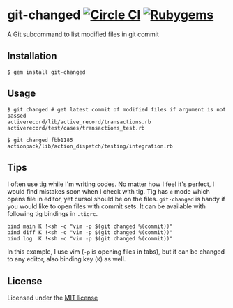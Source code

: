 # git-changed [![Circle CI](https://img.shields.io/circleci/project/banyan/git-changed.svg)](https://circleci.com/gh/banyan/git-changed) [![Rubygems](https://img.shields.io/gem/v/git-changed.svg)](https://rubygems.org/gems/git-changed)

A Git subcommand to list modified files in git commit

## Installation

```shell
$ gem install git-changed
```

## Usage

```shell
$ git changed # get latest commit of modified files if argument is not passed
activerecord/lib/active_record/transactions.rb
activerecord/test/cases/transactions_test.rb
```

```shell
$ git changed fbb1185
actionpack/lib/action_dispatch/testing/integration.rb
```

## Tips

I often use [tig](https://github.com/jonas/tig) while I'm writing codes. No matter how I feel it's perfect, I would find mistakes soon when I check with tig.
Tig has `e` mode which opens file in editor, yet cursol should be on the files. `git-changed` is handy if you would like to open files with commit sets. It can be available with following tig bindings in `.tigrc`.

```tigrc
bind main K !<sh -c "vim -p $(git changed %(commit))"
bind diff K !<sh -c "vim -p $(git changed %(commit))"
bind log  K !<sh -c "vim -p $(git changed %(commit))"
```

In this example, I use vim (`-p` is opening files in tabs), but it can be changed to any editor, also binding key (`K`) as well.

## License

Licensed under the [MIT license](http://banyan.mit-license.org/)
